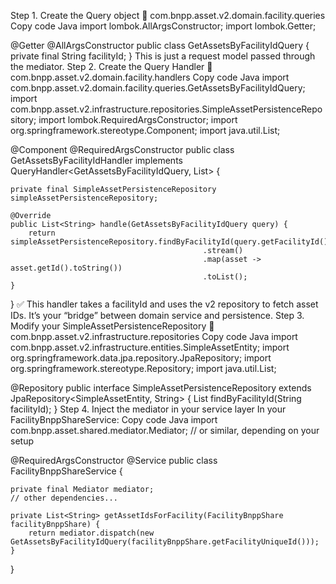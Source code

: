Step 1. Create the Query object
📁 com.bnpp.asset.v2.domain.facility.queries
Copy code
Java
import lombok.AllArgsConstructor;
import lombok.Getter;

@Getter
@AllArgsConstructor
public class GetAssetsByFacilityIdQuery {
    private final String facilityId;
}
This is just a request model passed through the mediator.
Step 2. Create the Query Handler
📁 com.bnpp.asset.v2.domain.facility.handlers
Copy code
Java
import com.bnpp.asset.v2.domain.facility.queries.GetAssetsByFacilityIdQuery;
import com.bnpp.asset.v2.infrastructure.repositories.SimpleAssetPersistenceRepository;
import lombok.RequiredArgsConstructor;
import org.springframework.stereotype.Component;
import java.util.List;

@Component
@RequiredArgsConstructor
public class GetAssetsByFacilityIdHandler implements QueryHandler<GetAssetsByFacilityIdQuery, List<String>> {

    private final SimpleAssetPersistenceRepository simpleAssetPersistenceRepository;

    @Override
    public List<String> handle(GetAssetsByFacilityIdQuery query) {
        return simpleAssetPersistenceRepository.findByFacilityId(query.getFacilityId())
                                               .stream()
                                               .map(asset -> asset.getId().toString())
                                               .toList();
    }
}
✅ This handler takes a facilityId and uses the v2 repository to fetch asset IDs.
It’s your “bridge” between domain service and persistence.
Step 3. Modify your SimpleAssetPersistenceRepository
📁 com.bnpp.asset.v2.infrastructure.repositories
Copy code
Java
import com.bnpp.asset.v2.infrastructure.entities.SimpleAssetEntity;
import org.springframework.data.jpa.repository.JpaRepository;
import org.springframework.stereotype.Repository;
import java.util.List;

@Repository
public interface SimpleAssetPersistenceRepository extends JpaRepository<SimpleAssetEntity, String> {
    List<SimpleAssetEntity> findByFacilityId(String facilityId);
}
Step 4. Inject the mediator in your service layer
In your FacilityBnppShareService:
Copy code
Java
import com.bnpp.asset.shared.mediator.Mediator; // or similar, depending on your setup

@RequiredArgsConstructor
@Service
public class FacilityBnppShareService {

    private final Mediator mediator;
    // other dependencies...

    private List<String> getAssetIdsForFacility(FacilityBnppShare facilityBnppShare) {
        return mediator.dispatch(new GetAssetsByFacilityIdQuery(facilityBnppShare.getFacilityUniqueId()));
    }
}
